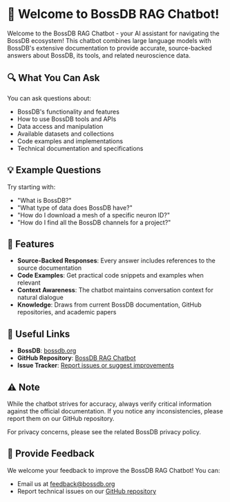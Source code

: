 # 🧠 Welcome to BossDB RAG Chatbot! 

Welcome to the BossDB RAG Chatbot - your AI assistant for navigating the BossDB ecosystem! This chatbot combines large language models with BossDB's extensive documentation to provide accurate, source-backed answers about BossDB, its tools, and related neuroscience data.

## 🔍 What You Can Ask

You can ask questions about:
- BossDB's functionality and features
- How to use BossDB tools and APIs
- Data access and manipulation
- Available datasets and collections
- Code examples and implementations
- Technical documentation and specifications

## 💡 Example Questions

Try starting with:
- "What is BossDB?"
- "What type of data does BossDB have?"
- "How do I download a mesh of a specific neuron ID?"
- "How do I find all the BossDB channels for a project?"

## 🎯 Features

- **Source-Backed Responses**: Every answer includes references to the source documentation
- **Code Examples**: Get practical code snippets and examples when relevant
- **Context Awareness**: The chatbot maintains conversation context for natural dialogue
- **Knowledge**: Draws from current BossDB documentation, GitHub repositories, and academic papers

## 🔗 Useful Links

- **BossDB**: [bossdb.org](https://bossdb.org)
- **GitHub Repository**: [BossDB RAG Chatbot](https://github.com/aplbrain/bossdb-rag-chatbot)
- **Issue Tracker**: [Report issues or suggest improvements](https://github.com/aplbrain/bossdb-rag-chatbot/issues)

## ⚠️ Note

While the chatbot strives for accuracy, always verify critical information against the official documentation. If you notice any inconsistencies, please report them on our GitHub repository.

For privacy concerns, please see the related BossDB privacy policy.

## 📧 Provide Feedback

We welcome your feedback to improve the BossDB RAG Chatbot! You can:

- Email us at [feedback@bossdb.org](mailto:feedback@bossdb.org)
- Report technical issues on our [GitHub repository](https://github.com/aplbrain/bossdb-rag-chatbot/issues)
